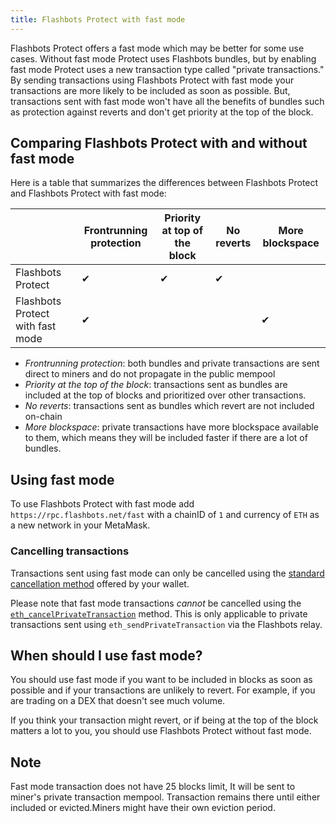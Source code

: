 ```yaml
---
title: Flashbots Protect with fast mode
---
```


Flashbots Protect offers a fast mode which may be better for some use cases. Without fast mode Protect uses Flashbots bundles, but by enabling fast mode Protect uses a new transaction type called "private transactions." By sending transactions using Flashbots Protect with fast mode your transactions are more likely to be included as soon as possible. But, transactions sent with fast mode won't have all the benefits of bundles such as protection against reverts and don't get priority at the top of the block.

## Comparing Flashbots Protect with and without fast mode

Here is a table that summarizes the differences between Flashbots Protect and Flashbots Protect with fast mode:

|                                  | Frontrunning protection | Priority at top of the block | No reverts | More blockspace |
|----------------------------------|-------------------------|------------------------------|------------|-----------------|
| Flashbots Protect                | ✔                       | ✔                            | ✔          |                 |
| Flashbots Protect with fast mode | ✔                       |                              |            | ✔               |

- *Frontrunning protection*: both bundles and private transactions are sent direct to miners and do not propagate in the public mempool
- *Priority at the top of the block*: transactions sent as bundles are included at the top of blocks and prioritized over other transactions.
- *No reverts*: transactions sent as bundles which revert are not included on-chain
- *More blockspace*: private transactions have more blockspace available to them, which means they will be included faster if there are a lot of bundles.

## Using fast mode

To use Flashbots Protect with fast mode add `https://rpc.flashbots.net/fast` with a chainID of `1` and currency of `ETH` as a new network in your MetaMask.

### Cancelling transactions

Transactions sent using fast mode can only be cancelled using the [standard cancellation method](/flashbots-protect/rpc/cancellations) offered by your wallet.

Please note that fast mode transactions *cannot* be cancelled using the [`eth_cancelPrivateTransaction`](/flashbots-auction/searchers/advanced/private-transaction) method. This is only applicable to private transactions sent using `eth_sendPrivateTransaction` via the Flashbots relay.

## When should I use fast mode?

You should use fast mode if you want to be included in blocks as soon as possible and if your transactions are unlikely to revert. For example, if you are trading on a DEX that doesn't see much volume.

If you think your transaction might revert, or if being at the top of the block matters a lot to you, you should use Flashbots Protect without fast mode.

## Note
Fast mode transaction does not have 25 blocks limit, It will be sent to miner's private transaction mempool. Transaction remains there until either included or evicted.Miners might have their own eviction period.
